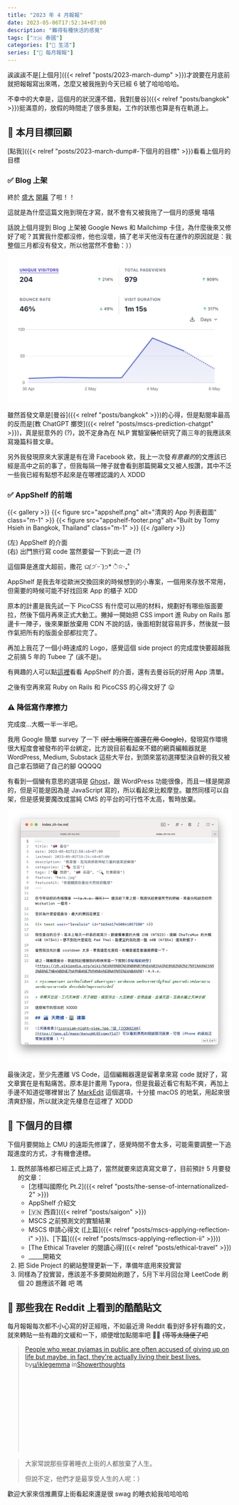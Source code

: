 ```yaml
---
title: "2023 年 4 月報報"
date: 2023-05-06T17:52:34+07:00
description: "難得有種快活的感覺"
tags: ["🇹🇭 泰國"]
categories: ["🍫 生活"]
series: ["📰 每月報報"]
---
```


誒誒誒不是[上個月]({{< relref "posts/2023-march-dump" >}})才說要在月底前就把報報寫出來嗎，怎麼又被我拖到今天已經 6 號了哈哈哈哈。

不幸中的大幸是，這個月的狀況還不錯，我對[曼谷]({{< relref "posts/bangkok" >}})挺滿意的，放假的時間走了很多景點，工作的狀態也算是有在軌道上。

## 🎯 本月目標回顧

[點我]({{< relref "posts/2023-march-dump#-下個月的目標" >}})看看上個月的目標

### ✅ Blog 上架

終於 [盛大](https://www.facebook.com/tomy0000000/posts/pfbid0jLdHuVTYxpNund6aMH6UtmnryzgAwMepUPFHMCG5g9ZXqbB7Asrg1Bu8iWPvcfY7l) [開幕](https://www.instagram.com/p/Cr0X7qaLlxm/) 了啦！！

這就是為什麼這篇文拖到現在才寫，就不會有又被我拖了一個月的感覺 嘻嘻

話說上個月提到 Blog 上架被 Google News 和 Mailchimp 卡住，為什麼後來又修好了呢？其實我什麼都沒修，他也沒壞，搞了老半天他沒有在運作的原因就是：我整個三月都沒有發文，所以他當然不會動：））

![開幕當週的統計數據](opening-stats.jpg "在上線的 2 天內，有將近 200 人次的造訪，5 個人訂閱了電子報，算是比預期的成果來得好一點")

雖然首發文章是[曼谷]({{< relref "posts/bangkok" >}})的心得，但是點閱率最高的反而是[教 ChatGPT 擲筊]({{< relref "posts/mscs-prediction-chatgpt" >}})，真是挺意外的 (?)，說不定身為在 NLP 實驗室~~裝忙~~研究了兩三年的我應該來寫幾篇科普文章。

另外我發現原來大家還是有在滑 Facebook 欸，我上一次發*有意義的*的文應該已經是高中之前的事了，但我每隔一陣子就會看到那篇開幕文又被人按讚，其中不泛一些我已經有點想不起來是在哪裡認識的人 XDDD

### ✅ AppShelf 的前端

{{< gallery >}}
    {{< figure src="appshelf.png" alt="清爽的 App 列表截圖" class="m-1" >}}
    {{< figure src="appshelf-footer.png" alt="Built by Tomy Hsieh in Bangkok, Thailand" class="m-1" >}}
{{< /gallery >}}
<figcaption class="text-center">(左) AppShelf 的介面<br/>(右) 出門旅行寫 code 當然要留一下到此一遊 (?)</figcaption>

這個算是進度大超前，撒花 *ଘ(੭*ˊᵕˋ)੭* ੈ✩‧₊˚

AppShelf 是我去年從歐洲交換回來的時候想到的小專案，一個用來存放不常用，但需要的時候可能不好找回來 App 的櫃子 XDD

原本的計畫是我先試一下 PicoCSS 有什麼可以用的材料，規劃好有哪些版面要拉，然後下個月再來正式大動工。撇掉一開始把 CSS import 進 Ruby on Rails 那邊卡一陣子，後來果斷放棄用 CDN 不說的話，後面相對就容易許多，然後就一鼓作氣把所有的版面全部都拉完了。

再加上我花了一個小時速成的 Logo，感覺這個 side project 的完成度快要超越我之前搞 5 年的 Tubee 了 (誒不是)。

有興趣的人可以點[這裡](https://appshelf.tomy.tech/lists/644f44d1766d6b02089b521b)看看 AppShelf 的介面，還有去曼谷玩的好用 App 清單。

之後有空再來寫 Ruby on Rails 和 PicoCSS 的心得文好了 😛

### ⚠️ 降低寫作摩擦力

完成度...大概一半一半吧。

我用 Google 簡單 survey 了一下 ~~(好土哦現在誰還在用 Google)~~，發現寫作環境很大程度會被發布的平台綁定，比方說目前看起來不錯的網頁編輯器就是 WordPress, Medium, Substack 這些大平台，到頭來當初選擇堅決自幹的我又被自己拿石頭砸了自己的腳 QQQQQ

有看到一個蠻有意思的選項是 [Ghost](https://ghost.org)，跟 WordPress 功能很像，而且一樣是開源的，但是可能是因為是 JavaScript 寫的，所以看起來比較摩登。雖然同樣可以自架，但是感覺要魔改成當純 CMS 的平台的可行性不太高，暫時放棄。

![界面清爽的編輯器截圖](markedit-screenshot.png "MarkEdit 編輯器截圖")

最後決定，至少先遷離 VS Code，這個編輯器還是留著拿來寫 code 就好了，寫文章實在是有點痛苦。原本是計畫用 Typora，但是我最近看它有點不爽，再加上手邊不知道從哪裡冒出了 [MarkEdit](https://apps.apple.com/app/id1669953820) 這個選項，十分接 macOS 的地氣，用起來很清爽舒服，所以就決定先棲息在這裡了 XDDD

## 🎯 下個月的目標

下個月要開始上 CMU 的遠距先修課了，感覺時間不會太多，可能需要調整一下追蹤進度的方式，才有機會達標。

1. 既然部落格都已經正式上路了，當然就要來認真寫文章了，目前預計 5 月要發的文章：
    - [怎樣叫國際化 Pt.2]({{< relref "posts/the-sense-of-internationalized-2" >}})
    - AppShelf 介紹文
    - [🇻🇳 西貢]({{< relref "posts/saigon" >}})
    - MSCS 之前預測文的實驗結果
    - MSCS 申請心得文 ([上篇]({{< relref "posts/mscs-applying-reflection-i" >}})、[下篇]({{< relref "posts/mscs-applying-reflection-ii" >}}))
    - [The Ethical Traveler 的閱讀心得]({{< relref "posts/ethical-travel" >}})
    - _____開箱文
2. 把 Side Project 的網站整理更新一下，準備年底用來投實習
3. 同樣為了投實習，應該差不多要開始刷題了，5月下半月回台灣 LeetCode 刷個 20 題應該不難 吧 嗎

## 👻 那些我在 Reddit 上看到的酷酷貼文

每月報報每次都不小心寫的好正經哦，不如最近滑 Reddit 看到好多好有趣的文，就來轉貼一些有趣的文緩和一下，順便增加點閱率吧 👍🏻 ~~(等等太隨便了吧~~

<!-- {{/* {{< reddit sub="Showerthoughts" id="10ne3n3/people_who_wear_pyjamas_in_public_are_often" >}}  */}} -->

<blockquote class="reddit-embed-bq" style="height:240px" data-embed-height="240"><a href="https://www.reddit.com/r/Showerthoughts/comments/10ne3n3/people_who_wear_pyjamas_in_public_are_often/">People who wear pyjamas in public are often accused of giving up on life but maybe, in fact, they're actually living their best lives.</a><br> by<a href="https://www.reddit.com/user/iklegemma/">u/iklegemma</a> in<a href="https://www.reddit.com/r/Showerthoughts/">Showerthoughts</a></blockquote><script async="" src="https://embed.reddit.com/widgets.js" charset="UTF-8"></script>

> 大家常說那些穿著睡衣上街的人都放棄了人生。
> 
> 但說不定，他們才是最享受人生的人呢：）

歡迎大家來信推薦穿上街看起來還是很 swag 的睡衣給我哈哈哈哈
